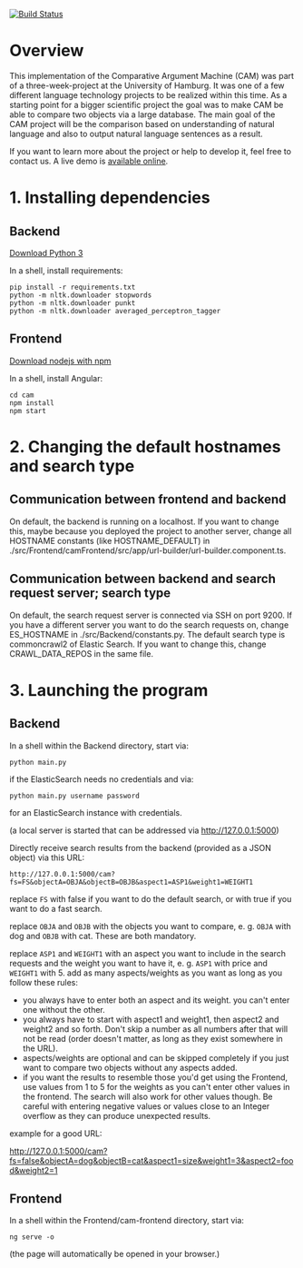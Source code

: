 [![Build Status](https://travis-ci.org/uhh-lt/cam.svg?branch=master)](https://travis-ci.org/uhh-lt/cam)

# Overview

This implementation of the Comparative Argument Machine (CAM) was part of a three-week-project at the University of Hamburg. It was one of a few different language technology projects to be realized within this time. As a starting point for a bigger scientific project the goal was to make CAM be able to compare two objects via a large database. The main goal of the CAM project will be the comparison based on understanding of natural language and also to output natural language sentences as a result.

If you want to learn more about the project or help to develop it, feel free to contact us. A live demo is [available online](http://ltdemos.informatik.uni-hamburg.de/cam/).

# 1. Installing dependencies

## Backend

[Download Python 3](https://www.python.org/downloads)

In a shell, install requirements:

    pip install -r requirements.txt
    python -m nltk.downloader stopwords
    python -m nltk.downloader punkt
    python -m nltk.downloader averaged_perceptron_tagger

## Frontend

[Download nodejs with npm](https://nodejs.org/en/)

In a shell, install Angular:

    cd cam
    npm install
    npm start

# 2. Changing the default hostnames and search type

## Communication between frontend and backend

On default, the backend is running on a localhost. If you want to change this, maybe because you deployed the project to another server, change all HOSTNAME constants (like HOSTNAME_DEFAULT) in ./src/Frontend/camFrontend/src/app/url-builder/url-builder.component.ts.

## Communication between backend and search request server; search type

On default, the search request server is connected via SSH on port 9200. If you have a different server you want to do the search requests on, change ES_HOSTNAME in ./src/Backend/constants.py. The default search type is commoncrawl2 of Elastic Search. If you want to change this, change CRAWL_DATA_REPOS in the same file.

# 3. Launching the program

## Backend

In a shell within the Backend directory, start via:

    python main.py
    
if the ElasticSearch needs no credentials and via:

    python main.py username password
    
for an ElasticSearch instance with credentials.

(a local server is started that can be addressed via <http://127.0.0.1:5000>)

Directly receive search results from the backend (provided as a JSON object) via this URL:

    http://127.0.0.1:5000/cam?fs=FS&objectA=OBJA&objectB=OBJB&aspect1=ASP1&weight1=WEIGHT1

replace `FS` with false if you want to do the default search, or with true if you want to do a fast search.

replace `OBJA` and `OBJB` with the objects you want to compare, e. g. `OBJA` with dog and `OBJB` with cat. These are both mandatory.

replace `ASP1` and `WEIGHT1` with an aspect you want to include in the search requests and the weight you want to have it, e. g. `ASP1` with price and `WEIGHT1` with 5.
add as many aspects/weights as you want as long as you follow these rules:

* you always have to enter both an aspect and its weight. you can't enter one without the other.
* you always have to start with aspect1 and weight1, then aspect2 and weight2 and so forth. Don't skip a number as all numbers after that will not be read (order doesn't matter, as long as they exist somewhere in the URL).
* aspects/weights are optional and can be skipped completely if you just want to compare two objects without any aspects added.
* if you want the results to resemble those you'd get using the Frontend, use values from 1 to 5 for the weights as you can't enter other values in the frontend. The search will also work for other values though. Be careful with entering negative values or values close to an Integer overflow as they can produce unexpected results.

example for a good URL:

<http://127.0.0.1:5000/cam?fs=false&objectA=dog&objectB=cat&aspect1=size&weight1=3&aspect2=food&weight2=1>

## Frontend

In a shell within the Frontend/cam-frontend directory, start via:

    ng serve -o

(the page will automatically be opened in your browser.)

